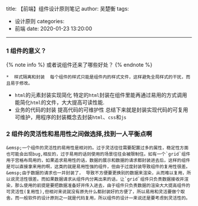 title: 【前端】组件设计原则笔记
author: 吴楚衡
tags:
  - 设计原则
categories:
  - 前端
date: 2020-01-23 13:20:00
---
### 1 组件的意义？
{% note info %}
	或者说组件还来了哪些好处？
{% endnote %}

	*  样式隔离和封装	每个组件的样式只能是组件内的样式文件，这样避免全局样式的干扰，而且易于修改。
   * `html`的元素封装实现简化 特定的`html`封装在组件里能再通过易用的方式调用能简化`html`的文件，大大提高可读性能.
   * 业务的代码的封装 提高代码的可维护性
 总结下来就是封装实现代码的可复用可维护，用程序的封装概念去封装`html`、`css`和`js`
 
 <!--more-->

### 2 组件的灵活性和易用性之间做选择,找到一人平衡点啊

	&emsp;一个组件的灵活性的易用性是相对的。过于灵活往往需要配置过多的属性，稳定性方面也可能会出现bug,相反的，过于易用的话则使用的场景往往会被限制住。如有一个`grid`组件用于宫格布局用的，如果追求易用性的话，数据的展示和数据的请求都封装进去后，这样的组件是可以直接拿来用的啊，这类的就是易用性强的组件，但由于过度封装导致组件的复用性很差。  
    &emsp;由于数据的请求也一并封装了， 导致不方便要更换别的数据来渲染，从而难以复用，所以说灵活性很差。而如果数据请求从组件内分离出来的话，让`grid`组件只负责数据接收并渲染，那么使用的前提是要把数据准备好并传入进去，由于组件只负责数据的渲染大大提高组件的可灵活性(复用性),但相对来说就没有原先什么都封装好的方便了，所以易用和灵活要做个取舍。而一般软件的设计原则之一就是代码复用，所以组件的设计一来说还是要考虑到灵活性的。
    
    